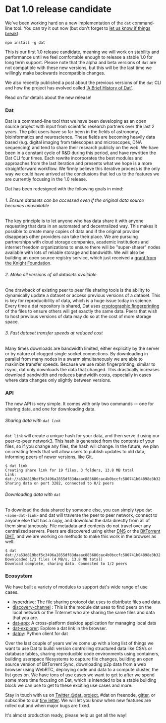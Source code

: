 # Dat 1.0 release candidate

We've been working hard on a new implementation of the `dat` command-line tool. You can try it out now (but don't forget to [let us know if things break](http://gitter.im/datproject/discussions)):

```
npm install -g dat
```

This is our first 1.0 release candidate, meaning we will work on stability and performance until we feel comfortable enough to release a stable 1.0 for long term support. Please note that the alpha and beta versions of `dat` are not compatible with these new versions, but this will be the last time we willingly make backwards incompatible changes.

We also recently published a post about the previous versions of the `dat` CLI and how the project has evolved called ['A Brief History of Dat'](http://dat-data.com/blog/2016-01-19-brief-history-of-dat).

Read on for details about the new release!

### Dat

Dat is a command-line tool that we have been developing as an open source project with input from scientific research partners over the last 2 years. The pilot users have so far been in the fields of astronomy, bioinformatics and neuroscience. These fields are becoming heavily data based (e.g. digital imaging from telescopes and microscopes, DNA sequencing) and tend to share their research publicly on the web. We have been in a constant cycle of R&D during this period, and have rewritten the Dat CLI four times. Each rewrite incorporates the best modules and approaches from the last iteration and presents what we hope is a more straightforward workflow. We firmly believe this iterative process is the only way we could have arrived at the conclusions that led us to the features we are currently focusing in the 1.0 release.

Dat has been redesigned with the following goals in mind:

###### 1. Ensure datasets can be accessed even if the original data source becomes unavailable

The key principle is to let anyone who has data share it with anyone requesting that data in an automated and decentralized way. This makes it possible to create many copies of data and if the original provider disappears other providers can take their place. We are pursuing partnerships with cloud storage companies, academic institutions and internet freedom organizations to ensure there will be "super-sharer" nodes available with lots of reliable storage and bandwidth. We will also be building an open source registry service, which just received a [grant from the Knight Foundation](http://www.knightfoundation.org/grants/201551933/).

###### 2. Make all versions of all datasets available

One drawback of existing peer to peer file sharing tools is the ability to dynamically update a dataset or access previous versions of a dataset. This is key for reproducibility of data, which is a huge issue today in science. Every time a dat repository is shared, Dat uses [cryptographic fingerprinting](http://github.com/maxogden/rabin) of the files to ensure others will get exactly the same data. Peers that wish to host previous versions of data may do so at the cost of more storage space.

###### 3. Fast dataset transfer speeds at reduced cost

Many times downloads are bandwidth limited, either explicitly by the server or by nature of clogged single socket connections. By downloading in parallel from many nodes in a swarm simultaneously we are able to maximize transfer speeds. Because we use rabin fingerprinting, similar to rsync, dat only downloads the data that changed. This drastically increases download bandwidth and reduces bandwidth costs, especially in cases where data changes only slightly between versions.

### API

The new API is very simple. It comes with only two commands -- one for sharing data, and one for downloading data.

###### Sharing data with `dat link`

`dat link` will create a unique hash for your data, and then serve it using our peer-to-peer network3. This hash is generated from the contents of your files, so if you change any files, the hash will change. In the future, we plan on creating feeds that will allow users to publish updates to old data, informing peers of newer versions, like Git.

```
$ dat link
Creating share link for 19 files, 3 folders, 13.8 MB total
Link: dat://a53d819bdf5c3496a2855df83daaac885686cac4b0bccfc580741b04898e3b32
Sharing data on port 3282, connected to 0/2 peers
```

###### Downloading data with `dat`

To download the data shared by someone else, you can simply type `dat <some-dat-link>` and dat will traverse the peer to peer network, connect to anyone else that has a copy, and download the data directly from all of them simultaneously. File metadata and contents do not travel over any centralized servers. Peers are discovered using either [DNS](http://npmjs.org/dns-discovery) or the [BitTorrent DHT](https://www.npmjs.com/package/bittorrent-dht), and we are working on methods to make this work in the browser as well.

```
$ dat dat://a53d819bdf5c3496a2855df83daaac885686cac4b0bccfc580741b04898e3b32
Downloaded 1/1 files (4 MB/s, 13.8 MB total)
Download complete, sharing data. Connected to 1/2 peers
```

### Ecosystem

We have built a variety of modules to support dat's wide range of use cases.

  * [hyperdrive](http://github.com/mafintosh/hyperdrive): The file sharing protocol dat uses to distribute files and data.
  * [discovery-channel](http://github.com/maxogden/discovery-channel)
  : This is the module dat uses to find peers on the local network or the Tnternet who are sharing the same files and data that you are.
  * [dat-app](http://github.com/karissa/dat-app): A cross-platform desktop application for managing local dats
  * [dat-explorer](http://github.com/karissa/dat-explorer): Explore a dat link in the browser.
  * [datpy](http://github.com/karissa/datpy): Python client for dat

Over the last couple of years we've come up with a long list of things we want to use Dat to build: version controlling structured data like CSVs or database tables, sharing reproducible code environments using containers, building userspace filesystems to capture file changes, building an open source version of BitTorrent Sync, downloading p2p data from a web browser using WebRTC, deploying code and data to a compute cluster, the list goes on. We have tons of use cases we want to get to after we spend some more time focusing on Dat, which is intended to be a stable building block we can use to get to these exciting use cases and more.

Stay in touch with us on [Twitter @dat_project](http://twitter.com/dat_project), #dat on freenode, [gitter](http://gitter.im/datproject/discussion), or subscribe to our [tiny letter](http://tinyletter.com/datdata). We will let you know when new features are rolled out and when major bugs are fixed.

It's almost production ready, please help us get all the way!
